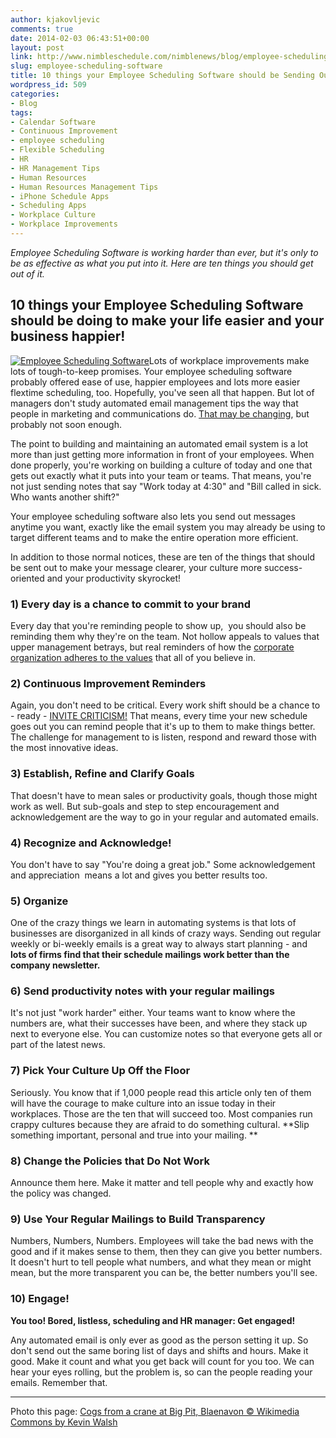 ```yaml
---
author: kjakovljevic
comments: true
date: 2014-02-03 06:43:51+00:00
layout: post
link: http://www.nimbleschedule.com/nimblenews/blog/employee-scheduling-software/
slug: employee-scheduling-software
title: 10 things your Employee Scheduling Software should be Sending Out
wordpress_id: 509
categories:
- Blog
tags:
- Calendar Software
- Continuous Improvement
- employee scheduling
- Flexible Scheduling
- HR
- HR Management Tips
- Human Resources
- Human Resources Management Tips
- iPhone Schedule Apps
- Scheduling Apps
- Workplace Culture
- Workplace Improvements
---
```


_Employee Scheduling Software is working harder than ever, but it's only to be as effective as what you put into it. Here are ten things you should get out of it._


## 10 things your Employee Scheduling Software should be doing to make your life easier and your business happier!


[![Employee Scheduling Software](http://www.nimbleschedule.com/wp-content/uploads/2014/02/Employee-Scheduling-Software-.jpg)](http://www.nimbleschedule.com/wp-content/uploads/2014/02/Employee-Scheduling-Software-.jpg)Lots of workplace improvements make lots of tough-to-keep promises. Your employee scheduling software probably offered ease of use, happier employees and lots more easier flextime scheduling, too. Hopefully, you've seen all that happen. But lot of managers don't study automated email management tips the way that people in marketing and communications do. [That may be changing](http://thecynicalgirl.com/the-automation-of-human-resources-is-near/), but probably not soon enough.

The point to building and maintaining an automated email system is a lot more than just getting more information in front of your employees. When done properly, you're working on building a culture of today and one that gets out exactly what it puts into your team or teams. That means, you're not just sending notes that say "Work today at 4:30" and "Bill called in sick. Who wants another shift?"

Your employee scheduling software also lets you send out messages anytime you want, exactly like the email system you may already be using to target different teams and to make the entire operation more efficient.

In addition to those normal notices, these are ten of the things that should be sent out to make your message clearer, your culture more success-oriented and your productivity skyrocket!


### 1) Every day is a chance to commit to your brand


Every day that you're reminding people to show up,  you should also be reminding them why they're on the team. Not hollow appeals to values that upper management betrays, but real reminders of how the [corporate organization adheres to the values](http://www.psychologytoday.com/blog/wired-success/201002/what-do-corporate-values-really-mean) that all of you believe in.


### 2) Continuous Improvement Reminders


Again, you don't need to be critical. Every work shift should be a chance to - ready - [INVITE CRITICISM!](http://www.nimbleschedule.com/continuous-improvement/) That means, every time your new schedule goes out you can remind people that it's up to them to make things better. The challenge for management to is listen, respond and reward those with the most innovative ideas.


### 3) Establish, Refine and Clarify Goals


That doesn't have to mean sales or productivity goals, though those might work as well. But sub-goals and step to step encouragement and acknowledgement are the way to go in your regular and automated emails.


### 4) Recognize and Acknowledge!


You don't have to say "You're doing a great job." Some acknowledgement and appreciation  means a lot and gives you better results too.


### 5) Organize


One of the crazy things we learn in automating systems is that lots of businesses are disorganized in all kinds of crazy ways. Sending out regular weekly or bi-weekly emails is a great way to always start planning - and **lots of firms find that their schedule mailings work better than the company newsletter.**


### 6) Send productivity notes with your regular mailings


It's not just "work harder" either. Your teams want to know where the numbers are, what their successes have been, and where they stack up next to everyone else. You can customize notes so that everyone gets all or part of the latest news.


### 7) Pick Your Culture Up Off the Floor


Seriously. You know that if 1,000 people read this article only ten of them will have the courage to make culture into an issue today in their workplaces. Those are the ten that will succeed too. Most companies run crappy cultures because they are afraid to do something cultural. **Slip something important, personal and true into your mailing. **


### 8) Change the Policies that Do Not Work


Announce them here. Make it matter and tell people why and exactly how the policy was changed.


### 9) Use Your Regular Mailings to Build Transparency


Numbers, Numbers, Numbers. Employees will take the bad news with the good and if it makes sense to them, then they can give you better numbers. It doesn't hurt to tell people what numbers, and what they mean or might mean, but the more transparent you can be, the better numbers you'll see.


### 10) Engage!


**You too! Bored, listless, scheduling and HR manager: Get engaged!**

Any automated email is only ever as good as the person setting it up. So don't send out the same boring list of days and shifts and hours. Make it good. Make it count and what you get back will count for you too. We can hear your eyes rolling, but the problem is, so can the people reading your emails. Remember that.

_______

Photo this page: [Cogs from a crane at Big Pit, Blaenavon © Wikimedia Commons by Kevin Walsh](http://www.flickr.com/photos/86624586@N00/12032239/in/photolist-24ELp-3c6UXE-6iTWCU-6iPN7k-2yrPNC-6faKNX-NuQ4z-oGeDg-oGdJn-5rvH1z-anD95s-NK3PL-NKv2T-4Ay83d-aevtwq-aesEzr-yMhCn-8hDCW3-8rqmNG-6Zdrnc-yMhgi-6x9TAZ-5LpXCc-dojFtM-dojLA9-9gAxaR-9pSM46-5B9xYT-5o6qsQ-da1a6B-77Q1Ao-e5cgtK-e5cgxi-5y7yyi-2Y7EH-e5cgEF-e5hUjS-e5cgB2-6x9TAX-aaK7QM-6Xh4vn-e5hUbo-e5hTHo-e5hUfb-e5cfUP-e5hUoL-e5cgMH-e5hTYE-e5cgZP-e5hTAw-e5cgaF)
